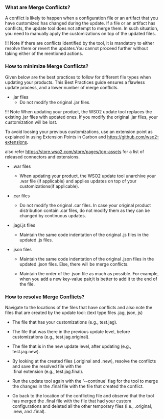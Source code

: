 ### What are Merge Conflicts?
A conflict is likely to happen when a configuration file or an artifact that you have customized has changed during the
update. If a file or an artifact has conflicts, the update tool does not attempt to merge them. In such situation, you need to manually apply 
the customizations on top of the updated files.


!!! Note 
    if there are conflicts identified by the tool, it is mandatory to either resolve them or revert the updates.You cannot proceed further without taking either of the mentioned actions.

### How to minimize Merge Conflicts?

Given below are the best practices to follow for different file types when updating your products. 
This Best Practices guide ensures a flawless update process, and a lower number of merge conflicts.

- .jar files	
    -   Do not modify the original .jar files.


!!! Note 
    When updating your product, the WSO2 update tool replaces the existing .jar files with updated ones. If you modify the original .jar files, your customization will be lost. 

To avoid loosing your previous customizations, use an extension point as explained in using Extension Points in Carbon and https://github.com/wso2-extensions. 

also refer https://store.wso2.com/store/pages/top-assets for a list of released connectors and extensions.

- .war files	
    -   When updating your product, the WSO2 update tool unarchive your .war file (if applicable) and applies updates
     on top of your customizations(if applicable).

- .car files	
    -   Do not modify the original .car files. In case your original product distribution contain .car files, do not 
    modify them as they can be changed by continuous updates.

- .jag/.js files	
    -   Maintain the same code indentation of the original .js files in the updated .js files.
- .json files	
    -   Maintain the same code indentation of the original .json files in the updated .json files. Else, there will be 
    merge conflicts.

    -   Maintain the order of the .json file as much as possible. For example, when you add a new key-value pair,it is better to add it
     to the end of the file.

### How to resolve Merge Conflicts?

Navigate to the locations of the files that have conflicts and also note the files that are created by the update tool:
(text type files .jag, json, js)
 - The file that has your customizations (e.g., test.jag).
 
 - The file that was there in the previous update level, before customizations (e.g., test.jag.original).
 
 - The file that is in the new update level, after updating (e.g., test.jag.new).
 
 - By looking at the created files (.original and .new), resolve the conflicts and save the resolved file with the  
 .final extension (e.g., test.jag.final). 
       
 - Run the update tool again with the '--continue' flag for the tool to merge the changes in the .final file with the 
 file 
 that created the conflict.
 
 - Go back to the location of the conflicting file and observe that the tool has merged the  .final  file with the file 
 that had your custom configurations and deleted all the other temporary files (i.e., .original, .new, and .final).
